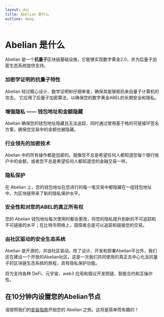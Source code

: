 ```yaml
---
layout: doc
title: Abelian 是什么
outline: deep
---
```


# Abelian 是什么

Abelian 是一个**抗量子**区块链基础设施，它能够实现数字黄金2.0，并为后量子加密生态系统提供支持。

### 加密学证明的抗量子特性

Abelian 经过精心设计、数学证明和仔细审查，确保其能够抵抗来自量子计算机的攻击。
它应用了后量子加密算法，以确保您的数字黄金ABEL的长期安全和隐私。

### 增强隐私 —— 钱包地址和金额隐藏

Abelian 确保您的钱包地址隐藏且无法追踪，同时通过使用基于格的可链接环签名方案，确保您交易中的金额也被隐藏。

### 行业领先的加密技术

Abelian 中的所有操作都是加密的。就像您不总是希望任何人都知道您每个银行账户中的金额，或者您不总是希望任何人都知道您的金融交易一样。

### 隐私保护

在 Abelian 上，您的钱包地址在您进行的每一笔交易中都隐藏在一组钱包地址中，为区块链带来了新的隐私保护水平。

### 安全性和对您的ABEL的真正所有权

您的 Abelian 钱包地址每次使用时都会更改，将您的隐私提升到新的不可追踪和不可链接的水平；在比特币网络上，窥探者总是可以追踪和链接您的交易。

### 由社区驱动的安全生态系统

Abelian 是开源的，并由社区驱动。除了设计、开发和部署Abelian平台外，我们还在建设一个开放的Abelian社区。这是一次我们共同使用的真正去中心化且抗量子的区块链生态系统的旅程，具有隐私保护功能。

将为支持各种 DeFi、元宇宙、web3 应用和倡议开发侧链、智能合约和互操作性。

## 在10分钟内设置您的Abelian节点

请按照我们的[安装指南](/zh/guide/getting-started)开始您的 Abelian 之旅。这将是简单而有趣的！